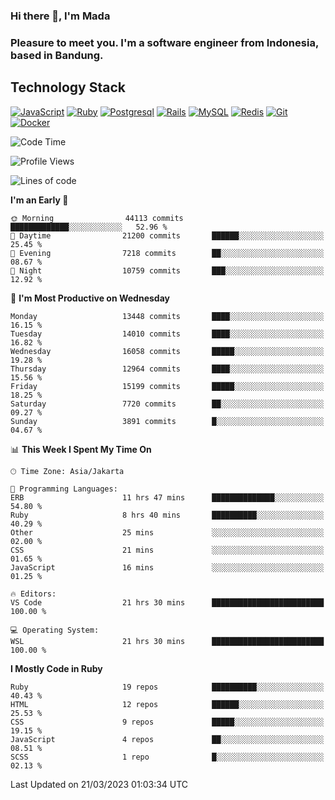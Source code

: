 ### Hi there 👋, I'm Mada
### Pleasure to meet you. I'm a software engineer from Indonesia, based in Bandung.

## Technology Stack

[![JavaScript](https://img.shields.io/badge/-JavaScript-%23F7DF1C?style=flat-square&logo=javascript&logoColor=000000&labelColor=%23F7DF1C&color=%23FFCE5A)](https://www.javascript.com/)
[![Ruby](https://img.shields.io/badge/Ruby-CC342D?style=flat-square&logo=ruby&logoColor=white)](https://www.ruby-lang.org/en/)
[![Postgresql](https://img.shields.io/badge/PostgreSQL-316192?style=flat-square&logo=postgresql&logoColor=ffffff)](https://www.postgresql.org/)
[![Rails](https://img.shields.io/badge/Ruby_on_Rails-CC0000?style=flat-square&logo=ruby-on-rails&logoColor=white)](https://rubyonrails.org/)
[![MySQL](https://img.shields.io/badge/-MySQL-4479A1?style=flat-square&logo=MySQL&logoColor=ffffff)](https://www.mysql.com/)
[![Redis](https://img.shields.io/badge/-Redis-DC382D?style=flat-square&logo=Redis&logoColor=ffffff)](https://redis.io/)
[![Git](https://img.shields.io/badge/-Git-%23F05032?style=flat-square&logo=git&logoColor=%23ffffff)](https://git-scm.com/)
[![Docker](https://img.shields.io/badge/-Docker-2496ED?style=flat-square&logo=docker&logoColor=ffffff)](https://www.docker.com/)
<!--
**madaarya/madaarya** is a ✨ _special_ ✨ repository because its `README.md` (this file) appears on your GitHub profile.

Here are some ideas to get you started:

- 🔭 I’m currently working on ...
- 🌱 I’m currently learning ...
- 👯 I’m looking to collaborate on ...
- 🤔 I’m looking for help with ...
- 💬 Ask me about ...
- 📫 How to reach me: ...
- 😄 Pronouns: ...
- ⚡ Fun fact: ...
-->
<!--START_SECTION:waka-->
![Code Time](http://img.shields.io/badge/Code%20Time-5%2C260%20hrs%2040%20mins-blue)

![Profile Views](http://img.shields.io/badge/Profile%20Views-0-blue)

![Lines of code](https://img.shields.io/badge/From%20Hello%20World%20I%27ve%20Written-33.2%20million%20lines%20of%20code-blue)

**I'm an Early 🐤** 

```text
🌞 Morning                44113 commits       █████████████░░░░░░░░░░░░   52.96 % 
🌆 Daytime                21200 commits       ██████░░░░░░░░░░░░░░░░░░░   25.45 % 
🌃 Evening                7218 commits        ██░░░░░░░░░░░░░░░░░░░░░░░   08.67 % 
🌙 Night                  10759 commits       ███░░░░░░░░░░░░░░░░░░░░░░   12.92 % 
```
📅 **I'm Most Productive on Wednesday** 

```text
Monday                   13448 commits       ████░░░░░░░░░░░░░░░░░░░░░   16.15 % 
Tuesday                  14010 commits       ████░░░░░░░░░░░░░░░░░░░░░   16.82 % 
Wednesday                16058 commits       █████░░░░░░░░░░░░░░░░░░░░   19.28 % 
Thursday                 12964 commits       ████░░░░░░░░░░░░░░░░░░░░░   15.56 % 
Friday                   15199 commits       █████░░░░░░░░░░░░░░░░░░░░   18.25 % 
Saturday                 7720 commits        ██░░░░░░░░░░░░░░░░░░░░░░░   09.27 % 
Sunday                   3891 commits        █░░░░░░░░░░░░░░░░░░░░░░░░   04.67 % 
```


📊 **This Week I Spent My Time On** 

```text
🕑︎ Time Zone: Asia/Jakarta

💬 Programming Languages: 
ERB                      11 hrs 47 mins      ██████████████░░░░░░░░░░░   54.80 % 
Ruby                     8 hrs 40 mins       ██████████░░░░░░░░░░░░░░░   40.29 % 
Other                    25 mins             ░░░░░░░░░░░░░░░░░░░░░░░░░   02.00 % 
CSS                      21 mins             ░░░░░░░░░░░░░░░░░░░░░░░░░   01.65 % 
JavaScript               16 mins             ░░░░░░░░░░░░░░░░░░░░░░░░░   01.25 % 

🔥 Editors: 
VS Code                  21 hrs 30 mins      █████████████████████████   100.00 % 

💻 Operating System: 
WSL                      21 hrs 30 mins      █████████████████████████   100.00 % 
```

**I Mostly Code in Ruby** 

```text
Ruby                     19 repos            ██████████░░░░░░░░░░░░░░░   40.43 % 
HTML                     12 repos            ██████░░░░░░░░░░░░░░░░░░░   25.53 % 
CSS                      9 repos             █████░░░░░░░░░░░░░░░░░░░░   19.15 % 
JavaScript               4 repos             ██░░░░░░░░░░░░░░░░░░░░░░░   08.51 % 
SCSS                     1 repo              █░░░░░░░░░░░░░░░░░░░░░░░░   02.13 % 
```




 Last Updated on 21/03/2023 01:03:34 UTC
<!--END_SECTION:waka-->
